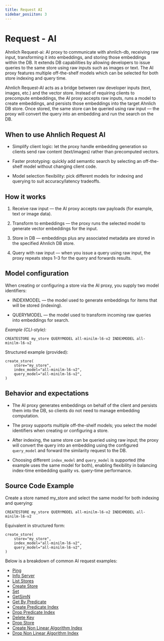 ```yaml
---
title: Request AI
sidebar_posiiton: 3
---
```


# Request - AI

Ahnlich Request-ai: AI proxy to communicate with ahnlich-db, receiving raw input, transforming it into embeddings, and storing those embeddings within the DB. It extends DB capabilities by allowing developers to issue queries to the same store using raw inputs such as images or text. The AI proxy features multiple off-the-shelf models which can be selected for both store indexing and query time.

Ahnlich Request-AI acts as a bridge between raw developer inputs (text, images, etc.) and the vector store. Instead of requiring clients to precompute embeddings, the AI proxy accepts raw inputs, runs a model to create embeddings, and persists those embeddings into the target Ahnlich DB store. Once stored, the same store can be queried using raw input — the proxy will convert the query into an embedding and run the search on the DB.

## When to use Ahnlich Request AI
- Simplify client logic: let the proxy handle embedding generation so clients send raw content (text/images) rather than precomputed vectors.

- Faster prototyping: quickly add semantic search by selecting an off-the-shelf model without changing client code.

- Model selection flexibility: pick different models for indexing and querying to suit accuracy/latency tradeoffs.


## How it works 
1. Receive raw input — the AI proxy accepts raw payloads (for example, text or image data).

2. Transform to embeddings — the proxy runs the selected model to generate vector embeddings for the input.

3. Store in DB — embeddings plus any associated metadata are stored in the specified Ahnlich DB store.


4. Query with raw input — when you issue a query using raw input, the proxy repeats steps 1–3 for the query and forwards results.


## Model configuration
When creating or configuring a store via the AI proxy, you supply two model identifiers:

- INDEXMODEL — the model used to generate embeddings for items that will be stored (indexing).

- QUERYMODEL — the model used to transform incoming raw queries into embeddings for search.

*Example (CLI-style):*
```
CREATESTORE my_store QUERYMODEL all-minilm-l6-v2 INDEXMODEL all-minilm-l6-v2
```

Structured example (provided):
```
create_store(
    store="my_store",
    index_model="all-minilm-l6-v2",
    query_model="all-minilm-l6-v2",
)
```

## Behavior and expectations

- The AI proxy generates embeddings on behalf of the client and persists them into the DB, so clients do not need to manage embedding computation.

- The proxy supports multiple off-the-shelf models; you select the model identifiers when creating or configuring a store.

- After indexing, the same store can be queried using raw input; the proxy will convert the query into an embedding using the configured `query_model` and forward the similarity request to the DB.

- Choosing different `index_model` and `query_model` is supported (the example uses the same model for both), enabling flexibility in balancing index-time embedding quality vs. query-time performance.


## Source Code Example
Create a store named my_store and select the same model for both indexing and querying:
```
CREATESTORE my_store QUERYMODEL all-minilm-l6-v2 INDEXMODEL all-minilm-l6-v2
```

Equivalent in structured form:
```
create_store(
    store="my_store",
    index_model="all-minilm-l6-v2",
    query_model="all-minilm-l6-v2",
)
```

Below is a breakdown of common AI request examples:



* [Ping](/docs/client-libraries/go/request-db/ping)
* [Info Server](/docs/client-libraries/go/request-db/info-server)
* [List Stores](/docs/client-libraries/go/request-db/list-stores)
* [Create Store](/docs/client-libraries/go/request-db/create-store)
* [Set](/docs/client-libraries/go/request-db/set)
* [GetSimN](/docs/client-libraries/go/request-db/get-simn)
* [Get By Predicate](/docs/client-libraries/go/request-db/get-by-predicate)
* [Create Predicate Index](/docs/client-libraries/go/request-db/create-predicate-index)
* [Drop Predicate Index](/docs/client-libraries/go/request-db/drop-predicate-index)
* [Delete Key](/docs/client-libraries/go/request-db/delete-key)
* [Drop Store](/docs/client-libraries/go/request-db/drop-store)
* [Create Non Linear Algorithm Index](/docs/client-libraries/go/request-db/create-non-linear-algx)
* [Drop Non Linear Algorithm Index](/docs/client-libraries/go/request-db/drop-non-linear-algx)
<!-- * [Get Key](/docs/client-libraries/go/request-db/get-key) -->
<!-- * [Delete Predicate](/docs/client-libraries/go/request-db/delete-predicate) -->

